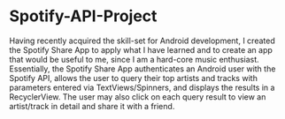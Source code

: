 # Spotify-API-Project
Having recently acquired the skill-set for Android development, I created the Spotify Share App to apply what I have learned and to create an app that would be useful to me, since I am a hard-core music enthusiast. Essentially, the Spotify Share App authenticates an Android user with the Spotify API, allows the user to query their top artists and tracks with parameters entered via TextViews/Spinners, and displays the results in a RecyclerView. The user may also click on each query result to view an artist/track in detail and share it with a friend.
